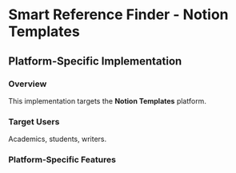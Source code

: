 # Smart Reference Finder - Notion Templates

## Platform-Specific Implementation

### Overview
This implementation targets the **Notion Templates** platform.

### Target Users
Academics, students, writers.

### Platform-Specific Features
